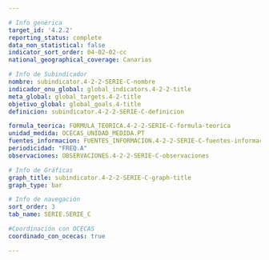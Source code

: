 ```yaml
---

# Info genérica
target_id: '4.2.2'
reporting_status: complete
data_non_statistical: false
indicator_sort_order: 04-02-02-cc
national_geographical_coverage: Canarias

# Info de Subindicador
nombre: subindicator.4-2-2-SERIE-C-nombre
indicador_onu_global: global_indicators.4-2-2-title
meta_global: global_targets.4-2-title
objetivo_global: global_goals.4-title
definicion: subindicator.4-2-2-SERIE-C-definicion

formula_teorica: FORMULA_TEORICA.4-2-2-SERIE-C-formula-teorica
unidad_medida: OCECAS_UNIDAD_MEDIDA.PT
fuentes_informacion: FUENTES_INFORMACION.4-2-2-SERIE-C-fuentes-informacion
periodicidad: "FREQ.A"
observaciones: OBSERVACIONES.4-2-2-SERIE-C-observaciones

# Info de Gráficas
graph_title: subindicator.4-2-2-SERIE-C-graph-title
graph_type: bar

# Info de navegación
sort_order: 3
tab_name: SERIE.SERIE_C

#Coordinación con OCECAS
coordinado_con_ocecas: true

---
```

